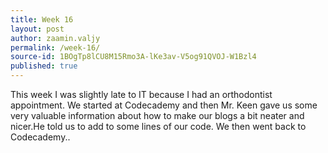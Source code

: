 ```yaml
---
title: Week 16
layout: post
author: zaamin.valjy
permalink: /week-16/
source-id: 1BOgTp8lCU8M15Rmo3A-lKe3av-V5og91QVOJ-W1Bzl4
published: true
---
```

This week I was slightly late to IT because I had an orthodontist appointment. We started at Codecademy and then Mr. Keen gave us some very valuable information about how to make our blogs a bit neater and nicer.He told us to add <th> to some lines of our code. We then went back to Codecademy..

